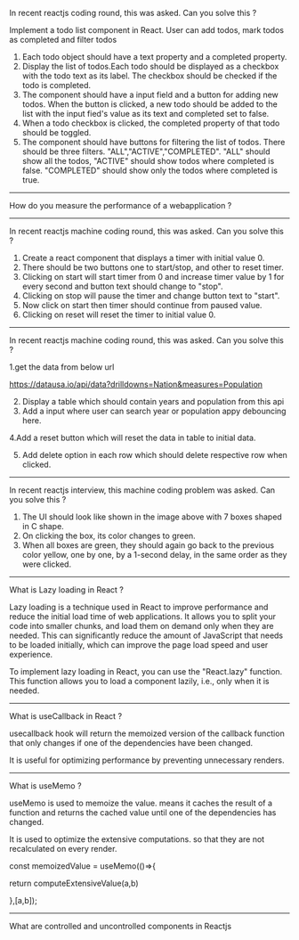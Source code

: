 In recent reactjs coding round, this was asked. Can you solve this ?

Implement a todo list component in React. User can add todos, mark todos as completed and filter todos

1. Each todo object should have a text property and a completed property.
2. Display the list of todos.Each todo should be displayed as a checkbox with the todo text as its label. The checkbox should be checked if the todo is completed.
3. The component should have a input field and a button for adding new todos. When the button is clicked, a new todo should be added to the list with the input fied's value as its text and completed set to false.
4. When a todo checkbox is clicked, the completed property of that todo should be toggled.
5. The component should have buttons for filtering the list of todos. There should be three filters. "ALL","ACTIVE","COMPLETED". "ALL" should show all the todos, "ACTIVE" should show todos where completed is false. "COMPLETED" should show only the todos where completed is true.

---

How do you measure the performance of a webapplication ?

---

In recent reactjs machine coding round, this was asked. Can you solve this ?

1. Create a react component that displays a timer with initial value 0.
2. There should be two buttons one to start/stop, and other to reset timer.
3. Clicking on start will start timer from 0 and increase timer value by 1 for every second and button text should change to "stop".
4. Clicking on stop will pause the timer and change button text to "start".
5. Now click on start then timer should continue from paused value.
6. Clicking on reset will reset the timer to initial value 0.

---

In recent reactjs machine coding round, this was asked. Can you solve this ?

1.get the data from below url

https://datausa.io/api/data?drilldowns=Nation&measures=Population

2. Display a table which should contain years and population from this api
3. Add a input where user can search year or population appy debouncing here.

4.Add a reset button which will reset the data in table to initial data.

5. Add delete option in each row which should delete respective row when clicked.

---

In recent reactjs interview, this machine coding problem was asked. Can you solve this ?

1. The UI should look like shown in the image above with 7 boxes shaped in C shape.
2. On clicking the box, its color changes to green.
3. When all boxes are green, they should again go back to the previous color yellow, one by one, by a 1-second delay, in the same order as they were clicked.

---

What is Lazy loading in React ?

Lazy loading is a technique used in React to improve performance and reduce the initial load time of web applications. It allows you to split your code into smaller chunks, and load them on demand only when they are needed. This can significantly reduce the amount of JavaScript that needs to be loaded initially, which can improve the page load speed and user experience.

To implement lazy loading in React, you can use the "React.lazy" function. This function allows you to load a component lazily, i.e., only when it is needed.

---

What is useCallback in React ?

usecallback hook will return the memoized version of the callback function that only changes if one of the dependencies have been changed.

It is useful for optimizing performance by preventing unnecessary renders.

---

What is useMemo ?

useMemo is used to memoize the value. means it caches the result of a function and returns the cached value until one of the dependencies has changed.

It is used to optimize the extensive computations. so that they are not recalculated on every render.

const memoizedValue = useMemo(()=>{

 return computeExtensiveValue(a,b)

},[a,b]);

---

What are controlled and uncontrolled components in Reactjs
